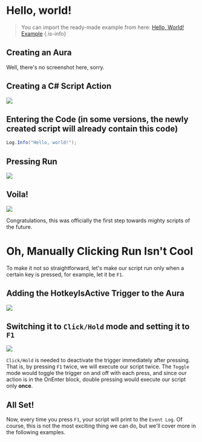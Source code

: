 # Hello, world!

> You can import the ready-made example from here: [Hello, World! Example](https://eu.eyeauras.net/share/S20240223231508UC4AdkJYNJjI)
{.is-info}

## Creating an Aura
Well, there's no screenshot here, sorry.

## Creating a C# Script Action
![](https://i.imgur.com/mz7CUzL.png)

## Entering the Code (in some versions, the newly created script will already contain this code)
```csharp
Log.Info("Hello, world!");
```
## Pressing Run
![](https://i.imgur.com/VP8JnWk.png)

## Voila!
![](https://i.imgur.com/JeZXXU8.png)

Congratulations, this was officially the first step towards mighty scripts of the future.

# Oh, Manually Clicking Run Isn't Cool
To make it not so straightforward, let's make our script run only when a certain key is pressed, for example, let it be `F1`.

## Adding the HotkeyIsActive Trigger to the Aura
![](https://i.imgur.com/j7ma0e1.png)

## Switching it to `Click/Hold` mode and setting it to `F1`
![](https://i.imgur.com/s3eKrnp.png)

`Click/Hold` is needed to deactivate the trigger immediately after pressing. That is, by pressing `F1` twice, we will execute our script twice. The `Toggle` mode would toggle the trigger on and off with each press, and since our action is in the OnEnter block, double pressing would execute our script only **once**.

## All Set!
Now, every time you press `F1`, your script will print to the `Event Log`. Of course, this is not the most exciting thing we can do, but we'll cover more in the following examples.